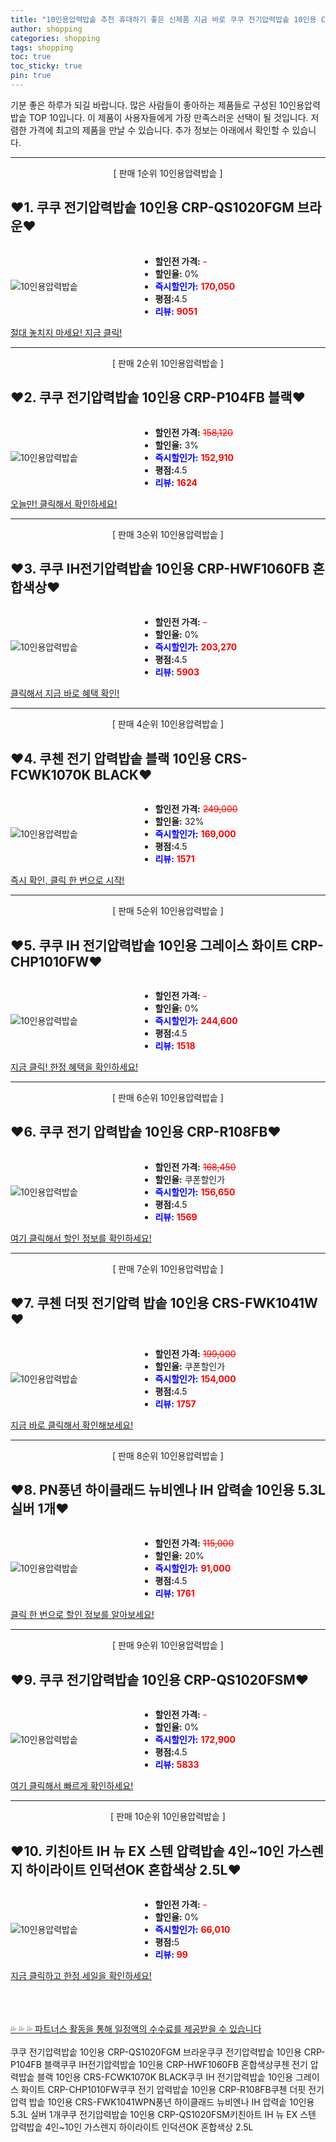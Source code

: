 ```yaml
---
title: "10인용압력밥솥 추천 휴대하기 좋은 신제품 지금 바로 쿠쿠 전기압력밥솥 10인용 CRP-QS1020FGM 브라운"
author: shopping
categories: shopping
tags: shopping
toc: true
toc_sticky: true
pin: true
---
```

기분 좋은 하루가 되길 바랍니다. 많은 사람들이 좋아하는 제품들로 구성된 10인용압력밥솥 TOP 10입니다. 이 제품이 사용자들에게 가장 만족스러운 선택이 될 것입니다. 저렴한 가격에 최고의 제품을 만날 수 있습니다. 추가 정보는 아래에서 확인할 수 있습니다.

---
<p class="toplist" style="margin: 0 auto; display: block; width: fit-content;">[ 판매 1순위 10인용압력밥솥 ]</p>

<h2><strong>❤️1. 쿠쿠 전기압력밥솥 10인용 CRP-QS1020FGM 브라운❤️</strong></h2>

<div style="display: flex; align-items: center;">
    <div style="flex: 0.4;">
        <img src="https://thumbnail9.coupangcdn.com/thumbnails/remote/230x230ex/image/retail/images/9020449975058317-0edd769f-735e-4b85-adde-e401a6486fbf.jpg" alt="10인용압력밥솥" style="max-width: 100%;">
    </div>
    <div style="flex: 0.6; margin-left: 10px;">
        <ul>
            <li><strong>할인전 가격:</strong> <del style="color: red;">-</del></li>
            <li><strong>할인율:</strong> 0%</li>
            <li><span style='color:blue'><strong>즉시할인가:</strong></span> <span style='color:red'><strong>170,050</strong></span></li>
            <li><strong>평점:</strong>4.5</li>
            <li><span style='color:blue'><strong>리뷰:</strong></span> <span style='color:red'><strong>9051</strong></span></li>
        </ul>
    </div>
</div>
<div class="center">
    <a href="https://William4Davisa.github.io?lptag=AF9450613&subid=githubio&pageKey=8087898017&traceid=V0-153&itemId=6891539307&vendorItemId=74184066753" class="myButton">
        절대 놓치지 마세요! 지금 클릭!
    </a>
</div>


---
<p class="toplist" style="margin: 0 auto; display: block; width: fit-content;">[ 판매 2순위 10인용압력밥솥 ]</p>

<h2><strong>❤️2. 쿠쿠 전기압력밥솥 10인용 CRP-P104FB 블랙❤️</strong></h2>

<div style="display: flex; align-items: center;">
    <div style="flex: 0.4;">
        <img src="https://thumbnail10.coupangcdn.com/thumbnails/remote/230x230ex/image/retail/images/3737958909322875-21d202d2-d4ba-4618-b570-4f30a1b4b227.jpg" alt="10인용압력밥솥" style="max-width: 100%;">
    </div>
    <div style="flex: 0.6; margin-left: 10px;">
        <ul>
            <li><strong>할인전 가격:</strong> <del style="color: red;">158,120</del></li>
            <li><strong>할인율:</strong> 3%</li>
            <li><span style='color:blue'><strong>즉시할인가:</strong></span> <span style='color:red'><strong>152,910</strong></span></li>
            <li><strong>평점:</strong>4.5</li>
            <li><span style='color:blue'><strong>리뷰:</strong></span> <span style='color:red'><strong>1624</strong></span></li>
        </ul>
    </div>
</div>
<div class="center">
    <a href="https://William4Davisa.github.io?lptag=AF9450613&subid=githubio&pageKey=5080540471&traceid=V0-153&itemId=21574480015&vendorItemId=4180265828" class="myButton">
        오늘만! 클릭해서 확인하세요!
    </a>
</div>


---
<p class="toplist" style="margin: 0 auto; display: block; width: fit-content;">[ 판매 3순위 10인용압력밥솥 ]</p>

<h2><strong>❤️3. 쿠쿠 IH전기압력밥솥 10인용 CRP-HWF1060FB 혼합색상❤️</strong></h2>

<div style="display: flex; align-items: center;">
    <div style="flex: 0.4;">
        <img src="https://thumbnail10.coupangcdn.com/thumbnails/remote/230x230ex/image/retail/images/8939143564674804-cb0597d2-0c89-4075-9f39-28ecdbfaf6e0.jpg" alt="10인용압력밥솥" style="max-width: 100%;">
    </div>
    <div style="flex: 0.6; margin-left: 10px;">
        <ul>
            <li><strong>할인전 가격:</strong> <del style="color: red;">-</del></li>
            <li><strong>할인율:</strong> 0%</li>
            <li><span style='color:blue'><strong>즉시할인가:</strong></span> <span style='color:red'><strong>203,270</strong></span></li>
            <li><strong>평점:</strong>4.5</li>
            <li><span style='color:blue'><strong>리뷰:</strong></span> <span style='color:red'><strong>5903</strong></span></li>
        </ul>
    </div>
</div>
<div class="center">
    <a href="https://William4Davisa.github.io?lptag=AF9450613&subid=githubio&pageKey=1868813529&traceid=V0-153&itemId=3176343176&vendorItemId=71163814171" class="myButton">
        클릭해서 지금 바로 혜택 확인!
    </a>
</div>


---
<p class="toplist" style="margin: 0 auto; display: block; width: fit-content;">[ 판매 4순위 10인용압력밥솥 ]</p>

<h2><strong>❤️4. 쿠첸 전기 압력밥솥 블랙 10인용 CRS-FCWK1070K BLACK❤️</strong></h2>

<div style="display: flex; align-items: center;">
    <div style="flex: 0.4;">
        <img src="https://thumbnail8.coupangcdn.com/thumbnails/remote/230x230ex/image/retail/images/9169265247198561-59db0f5f-7379-4e64-bb50-068b8715365e.jpg" alt="10인용압력밥솥" style="max-width: 100%;">
    </div>
    <div style="flex: 0.6; margin-left: 10px;">
        <ul>
            <li><strong>할인전 가격:</strong> <del style="color: red;">249,000</del></li>
            <li><strong>할인율:</strong> 32%</li>
            <li><span style='color:blue'><strong>즉시할인가:</strong></span> <span style='color:red'><strong>169,000</strong></span></li>
            <li><strong>평점:</strong>4.5</li>
            <li><span style='color:blue'><strong>리뷰:</strong></span> <span style='color:red'><strong>1571</strong></span></li>
        </ul>
    </div>
</div>
<div class="center">
    <a href="https://William4Davisa.github.io?lptag=AF9450613&subid=githubio&pageKey=8087867523&traceid=V0-153&itemId=17596000478&vendorItemId=84762362320" class="myButton">
        즉시 확인, 클릭 한 번으로 시작!
    </a>
</div>


---
<p class="toplist" style="margin: 0 auto; display: block; width: fit-content;">[ 판매 5순위 10인용압력밥솥 ]</p>

<h2><strong>❤️5. 쿠쿠 IH 전기압력밥솥 10인용 그레이스 화이트 CRP-CHP1010FW❤️</strong></h2>

<div style="display: flex; align-items: center;">
    <div style="flex: 0.4;">
        <img src="https://thumbnail10.coupangcdn.com/thumbnails/remote/230x230ex/image/retail/images/4728269935944607-249fb0a9-974d-4554-b94e-b8d69c82384a.jpg" alt="10인용압력밥솥" style="max-width: 100%;">
    </div>
    <div style="flex: 0.6; margin-left: 10px;">
        <ul>
            <li><strong>할인전 가격:</strong> <del style="color: red;">-</del></li>
            <li><strong>할인율:</strong> 0%</li>
            <li><span style='color:blue'><strong>즉시할인가:</strong></span> <span style='color:red'><strong>244,600</strong></span></li>
            <li><strong>평점:</strong>4.5</li>
            <li><span style='color:blue'><strong>리뷰:</strong></span> <span style='color:red'><strong>1518</strong></span></li>
        </ul>
    </div>
</div>
<div class="center">
    <a href="https://William4Davisa.github.io?lptag=AF9450613&subid=githubio&pageKey=6656745241&traceid=V0-153&itemId=15269607162&vendorItemId=82490145195" class="myButton">
        지금 클릭! 한정 혜택을 확인하세요!
    </a>
</div>


---
<p class="toplist" style="margin: 0 auto; display: block; width: fit-content;">[ 판매 6순위 10인용압력밥솥 ]</p>

<h2><strong>❤️6. 쿠쿠 전기 압력밥솥 10인용 CRP-R108FB❤️</strong></h2>

<div style="display: flex; align-items: center;">
    <div style="flex: 0.4;">
        <img src="https://thumbnail6.coupangcdn.com/thumbnails/remote/230x230ex/image/rs_quotation_api/akso23w9/94ea1cfe5aa4407598d6f1acfd03295b.jpg" alt="10인용압력밥솥" style="max-width: 100%;">
    </div>
    <div style="flex: 0.6; margin-left: 10px;">
        <ul>
            <li><strong>할인전 가격:</strong> <del style="color: red;">168,450</del></li>
            <li><strong>할인율:</strong> 쿠폰할인가</li>
            <li><span style='color:blue'><strong>즉시할인가:</strong></span> <span style='color:red'><strong>156,650</strong></span></li>
            <li><strong>평점:</strong>4.5</li>
            <li><span style='color:blue'><strong>리뷰:</strong></span> <span style='color:red'><strong>1569</strong></span></li>
        </ul>
    </div>
</div>
<div class="center">
    <a href="https://William4Davisa.github.io?lptag=AF9450613&subid=githubio&pageKey=6431585564&traceid=V0-153&itemId=13882782026&vendorItemId=81132568504" class="myButton">
        여기 클릭해서 할인 정보를 확인하세요!
    </a>
</div>


---
<p class="toplist" style="margin: 0 auto; display: block; width: fit-content;">[ 판매 7순위 10인용압력밥솥 ]</p>

<h2><strong>❤️7. 쿠첸 더핏 전기압력 밥솥 10인용 CRS-FWK1041W❤️</strong></h2>

<div style="display: flex; align-items: center;">
    <div style="flex: 0.4;">
        <img src="https://thumbnail6.coupangcdn.com/thumbnails/remote/230x230ex/image/retail/images/1401905117693886-85cb2fec-6aab-443d-a674-4ff3f70ba626.jpg" alt="10인용압력밥솥" style="max-width: 100%;">
    </div>
    <div style="flex: 0.6; margin-left: 10px;">
        <ul>
            <li><strong>할인전 가격:</strong> <del style="color: red;">199,000</del></li>
            <li><strong>할인율:</strong> 쿠폰할인가</li>
            <li><span style='color:blue'><strong>즉시할인가:</strong></span> <span style='color:red'><strong>154,000</strong></span></li>
            <li><strong>평점:</strong>4.5</li>
            <li><span style='color:blue'><strong>리뷰:</strong></span> <span style='color:red'><strong>1757</strong></span></li>
        </ul>
    </div>
</div>
<div class="center">
    <a href="https://William4Davisa.github.io?lptag=AF9450613&subid=githubio&pageKey=7098899725&traceid=V0-153&itemId=17854376233&vendorItemId=85017714151" class="myButton">
        지금 바로 클릭해서 확인해보세요!
    </a>
</div>


---
<p class="toplist" style="margin: 0 auto; display: block; width: fit-content;">[ 판매 8순위 10인용압력밥솥 ]</p>

<h2><strong>❤️8. PN풍년 하이클래드 뉴비엔나 IH 압력솥 10인용 5.3L 실버 1개❤️</strong></h2>

<div style="display: flex; align-items: center;">
    <div style="flex: 0.4;">
        <img src="https://thumbnail8.coupangcdn.com/thumbnails/remote/230x230ex/image/vendor_inventory/57a5/bbee59b8f7ad0c8d5741d31f265e6893c18cce907f9646252b0eca7dd3e2.jpg" alt="10인용압력밥솥" style="max-width: 100%;">
    </div>
    <div style="flex: 0.6; margin-left: 10px;">
        <ul>
            <li><strong>할인전 가격:</strong> <del style="color: red;">115,000</del></li>
            <li><strong>할인율:</strong> 20%</li>
            <li><span style='color:blue'><strong>즉시할인가:</strong></span> <span style='color:red'><strong>91,000</strong></span></li>
            <li><strong>평점:</strong>4.5</li>
            <li><span style='color:blue'><strong>리뷰:</strong></span> <span style='color:red'><strong>1761</strong></span></li>
        </ul>
    </div>
</div>
<div class="center">
    <a href="https://William4Davisa.github.io?lptag=AF9450613&subid=githubio&pageKey=7465403730&traceid=V0-153&itemId=9821707069&vendorItemId=90727838790" class="myButton">
        클릭 한 번으로 할인 정보를 알아보세요!
    </a>
</div>


---
<p class="toplist" style="margin: 0 auto; display: block; width: fit-content;">[ 판매 9순위 10인용압력밥솥 ]</p>

<h2><strong>❤️9. 쿠쿠 전기압력밥솥 10인용 CRP-QS1020FSM❤️</strong></h2>

<div style="display: flex; align-items: center;">
    <div style="flex: 0.4;">
        <img src="https://thumbnail7.coupangcdn.com/thumbnails/remote/230x230ex/image/retail/images/8666480202478245-7c4ccbed-6d0c-4d2e-80a3-450dcfabaae8.jpg" alt="10인용압력밥솥" style="max-width: 100%;">
    </div>
    <div style="flex: 0.6; margin-left: 10px;">
        <ul>
            <li><strong>할인전 가격:</strong> <del style="color: red;">-</del></li>
            <li><strong>할인율:</strong> 0%</li>
            <li><span style='color:blue'><strong>즉시할인가:</strong></span> <span style='color:red'><strong>172,900</strong></span></li>
            <li><strong>평점:</strong>4.5</li>
            <li><span style='color:blue'><strong>리뷰:</strong></span> <span style='color:red'><strong>5833</strong></span></li>
        </ul>
    </div>
</div>
<div class="center">
    <a href="https://William4Davisa.github.io?lptag=AF9450613&subid=githubio&pageKey=8087889690&traceid=V0-153&itemId=6891539306&vendorItemId=74184066745" class="myButton">
        여기 클릭해서 빠르게 확인하세요!
    </a>
</div>


---
<p class="toplist" style="margin: 0 auto; display: block; width: fit-content;">[ 판매 10순위 10인용압력밥솥 ]</p>

<h2><strong>❤️10. 키친아트 IH 뉴 EX 스텐 압력밥솥 4인~10인 가스렌지 하이라이트 인덕션OK 혼합색상 2.5L❤️</strong></h2>

<div style="display: flex; align-items: center;">
    <div style="flex: 0.4;">
        <img src="https://thumbnail7.coupangcdn.com/thumbnails/remote/230x230ex/image/vendor_inventory/6ee7/5562355d9363fa571039ffb425163e7c313ce0e4e728befbf7ea4c5155b1.jpg" alt="10인용압력밥솥" style="max-width: 100%;">
    </div>
    <div style="flex: 0.6; margin-left: 10px;">
        <ul>
            <li><strong>할인전 가격:</strong> <del style="color: red;">-</del></li>
            <li><strong>할인율:</strong> 0%</li>
            <li><span style='color:blue'><strong>즉시할인가:</strong></span> <span style='color:red'><strong>66,010</strong></span></li>
            <li><strong>평점:</strong>5</li>
            <li><span style='color:blue'><strong>리뷰:</strong></span> <span style='color:red'><strong>99</strong></span></li>
        </ul>
    </div>
</div>
<div class="center">
    <a href="https://William4Davisa.github.io?lptag=AF9450613&subid=githubio&pageKey=8248502804&traceid=V0-153&itemId=23743641749&vendorItemId=90768220533" class="myButton">
        지금 클릭하고 한정 세일을 확인하세요!
    </a>
</div>

<br><br><br>[💦 💦 💦 파트너스 활동을 통해 일정액의 수수료를 제공받을 수 있습니다](https://link.coupang.com/a/bcpT2c)<br><br>쿠쿠 전기압력밥솥 10인용 CRP-QS1020FGM 브라운쿠쿠 전기압력밥솥 10인용 CRP-P104FB 블랙쿠쿠 IH전기압력밥솥 10인용 CRP-HWF1060FB 혼합색상쿠첸 전기 압력밥솥 블랙 10인용 CRS-FCWK1070K BLACK쿠쿠 IH 전기압력밥솥 10인용 그레이스 화이트 CRP-CHP1010FW쿠쿠 전기 압력밥솥 10인용 CRP-R108FB쿠첸 더핏 전기압력 밥솥 10인용 CRS-FWK1041WPN풍년 하이클래드 뉴비엔나 IH 압력솥 10인용 5.3L 실버 1개쿠쿠 전기압력밥솥 10인용 CRP-QS1020FSM키친아트 IH 뉴 EX 스텐 압력밥솥 4인~10인 가스렌지 하이라이트 인덕션OK 혼합색상 2.5L